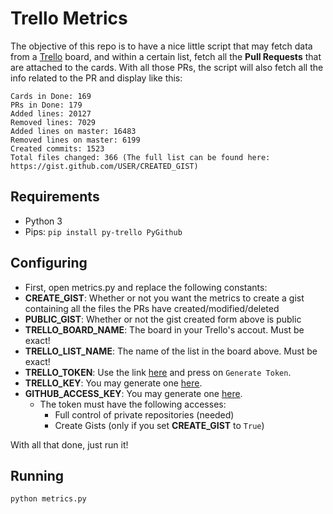 # Trello Metrics

The objective of this repo is to have a nice little script that may fetch data from a [Trello](https://Trello.com) board, and within a certain list, fetch all the **Pull Requests** that are attached to the cards. With all those PRs, the script will also fetch all the info related to the PR and display like this:
```
Cards in Done: 169
PRs in Done: 179
Added lines: 20127
Removed lines: 7029
Added lines on master: 16483
Removed lines on master: 6199
Created commits: 1523
Total files changed: 366 (The full list can be found here: https://gist.github.com/USER/CREATED_GIST)
```

## Requirements
- Python 3
- Pips: `pip install py-trello PyGithub`

## Configuring
- First, open metrics.py and replace the following constants:
- **CREATE_GIST**: Whether or not you want the metrics to create a gist containing all the files the PRs have created/modified/deleted
- **PUBLIC_GIST**: Whether or not the gist created form above is public
- **TRELLO_BOARD_NAME**: The board in your Trello's accout. Must be exact!
- **TRELLO_LIST_NAME**: The name of the list in the board above. Must be exact!
- **TRELLO_TOKEN**: Use the link [here](https://trello.com/app-key/) and press on `Generate Token`.
- **TRELLO_KEY**: You may generate one [here](https://trello.com/app-key/).
- **GITHUB_ACCESS_KEY**: You may generate one [here](https://github.com/settings/tokens).
  - The token must have the following accesses:
    - Full control of private repositories (needed)
    - Create Gists (only if you set **CREATE_GIST** to `True`)

With all that done, just run it!

## Running
```sh
python metrics.py
```
